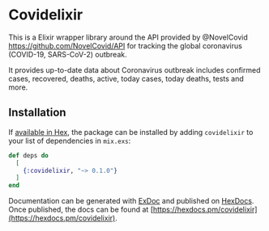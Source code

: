 # Covidelixir

This is a Elixir wrapper library around the API provided by @NovelCovid https://github.com/NovelCovid/API for tracking the global coronavirus (COVID-19, SARS-CoV-2) outbreak.

It provides up-to-date data about Coronavirus outbreak includes confirmed cases, recovered, deaths, active, today cases, today deaths, tests and more.

## Installation

If [available in Hex](https://hex.pm/docs/publish), the package can be installed
by adding `covidelixir` to your list of dependencies in `mix.exs`:

```elixir
def deps do
  [
    {:covidelixir, "~> 0.1.0"}
  ]
end
```

Documentation can be generated with [ExDoc](https://github.com/elixir-lang/ex_doc)
and published on [HexDocs](https://hexdocs.pm). Once published, the docs can
be found at [https://hexdocs.pm/covidelixir](https://hexdocs.pm/covidelixir).

